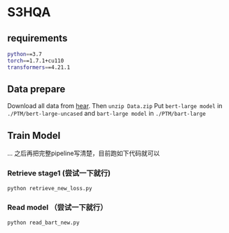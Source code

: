 # S3HQA

## requirements
```bash
python==3.7
torch==1.7.1+cu110
transformers==4.21.1
```

## Data prepare
Download all data from [hear](https://pan.baidu.com/s/1ex89dyizKoWTP-tDOauhWA). Then `unzip Data.zip`
Put `bert-large model` in `./PTM/bert-large-uncased` and `bart-large model` in  `./PTM/bart-large`

## Train Model
... 之后再把完整pipeline写清楚，目前跑如下代码就可以

### Retrieve stage1  (尝试一下就行)
```bash
python retrieve_new_loss.py
```

### Read model （尝试一下就行）
```bash
python read_bart_new.py
```
